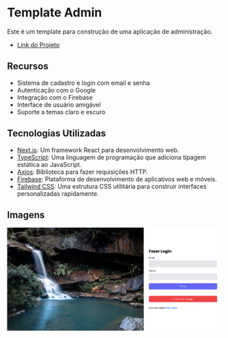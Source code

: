 # Template Admin

Este é um template para construção de uma aplicação de administração.

- [Link do Projeto](https://moraiskaua-next-adminTemplate.vercel.app)

## Recursos

- Sistema de cadastro e login com email e senha
- Autenticação com o Google
- Integração com o Firebase
- Interface de usuário amigável
- Suporte a temas claro e escuro

## Tecnologias Utilizadas

- [Next.js](https://nextjs.org/): Um framework React para desenvolvimento web.
- [TypeScript](https://www.typescriptlang.org/): Uma linguagem de programação que adiciona tipagem estática ao JavaScript.
- [Axios](https://axios-http.com/): Biblioteca para fazer requisições HTTP.
- [Firebase](https://firebase.google.com/): Plataforma de desenvolvimento de aplicativos web e móveis.
- [Tailwind CSS](https://tailwindcss.com/): Uma estrutura CSS utilitária para construir interfaces personalizadas rapidamente.

## Imagens

![Foto](./public/images/print.png)
